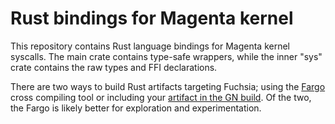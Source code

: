 Rust bindings for Magenta kernel
================================

This repository contains Rust language bindings for Magenta kernel syscalls. The
main crate contains type-safe wrappers, while the inner "sys" crate contains the
raw types and FFI declarations.

There are two ways to build Rust artifacts targeting Fuchsia; using the [Fargo](https://fuchsia.googlesource.com/fargo/) cross compiling tool or including your [artifact in the GN build](https://fuchsia.googlesource.com/docs/+/master/rust.md). Of the two, the Fargo is likely better for exploration and experimentation.
